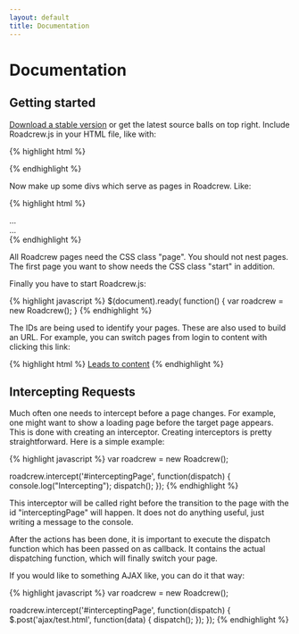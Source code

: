 ```yaml
---
layout: default
title: Documentation
---
```


Documentation
=============

Getting started
---------------

[Download a stable version](https://github.com/grobmeier/Roadcrew.js/downloads) or get the latest source balls on
top right. Include Roadcrew.js in your HTML file, like with:

{% highlight html %}
<script type="text/javascript" charset="utf-8" src="roadcrew.js"></script>
<script type="text/javascript" charset="utf-8" src="app.js"></script>
{% endhighlight %}

Now make up some divs which serve as pages in Roadcrew. Like:

{% highlight html %}
<div class="page start" id="login">
...
</div>
<div class="page" id="content">
...
</div>
{% endhighlight %}

All Roadcrew pages need the CSS class "page". You should not nest pages. The first page you want to show needs the CSS
class "start" in addition.

Finally you have to start Roadcrew.js:

{% highlight javascript %}
$(document).ready( function() {
   var roadcrew = new Roadcrew();
}
{% endhighlight %} 

The IDs are being used to identify your pages. These are also used to build an URL. For example, you can
switch pages from login to content with clicking this link:

{% highlight html %}
<a href="#content">Leads to content</a>
{% endhighlight %}


Intercepting Requests
---------------------

Much often one needs to intercept before a page changes. For example, one might want to show a loading page before the target page appears. This is done with creating an interceptor. Creating interceptors is pretty straightforward. Here is a simple example:

{% highlight javascript %}
var roadcrew = new Roadcrew();

roadcrew.intercept('#interceptingPage', function(dispatch) {
   console.log("Intercepting");
   dispatch();
});
{% endhighlight %}

This interceptor will be called right before the transition to the page with the id "interceptingPage" will happen. It does not do anything useful, just writing a message to the console.

After the actions has been done, it is important to execute the dispatch function which has been passed on as callback. It contains the actual dispatching function, which will finally switch your page.

If you would like to something AJAX like, you can do it that way:

{% highlight javascript %}
var roadcrew = new Roadcrew();

roadcrew.intercept('#interceptingPage', function(dispatch) {
   $.post('ajax/test.html', function(data) {
      dispatch();
   });
});
{% endhighlight %}


